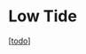 # Low Tide

[[todo]]

[//begin]: # "Autogenerated link references for markdown compatibility"
[todo]: todo.md "Todos"
[//end]: # "Autogenerated link references"

